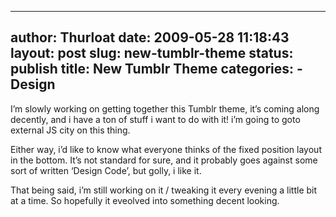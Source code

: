 --------------------------------------------------------------------------------
author: Thurloat
date: 2009-05-28 11:18:43
layout: post
slug: new-tumblr-theme
status: publish
title: New Tumblr Theme
categories:
    - Design
--------------------------------------------------------------------------------

I’m slowly working on getting together this Tumblr theme, it’s coming
along decently, and i have a ton of stuff i want to do with it! i’m
going to goto external JS city on this thing.

Either way, i’d like to know what everyone thinks of the fixed position
layout in the bottom. It’s not standard for sure, and it probably goes
against some sort of written ‘Design Code’, but golly, i like it.

That being said, i’m still working on it / tweaking it every evening a
little bit at a time. So hopefully it eveolved into something decent
looking.
